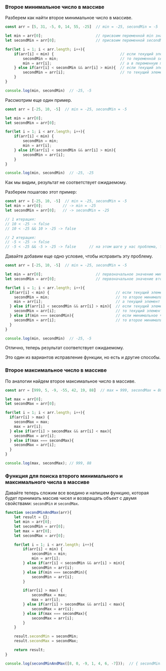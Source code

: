 ### Второе минимальное число в массиве

Разберем как найти второе минимальное число в массиве.

```javascript
const arr = [5, 31, -5, 0, 14, 55, -25]  // min = -25, secondMin = -5

let min = arr[0];                        // присвоим переменной min значение первого элемента массива
let secondMin = arr[0];                  // присвоим переменной secondMin значение первого элемента массива

for(let i = 1; i < arr.length; i++){
    if(arr[i] < min) {                              // если текущий элемент меньше числа, переданного в переменную min
        secondMin = min;                            // то переменной secondMin присваивается значение переменной min
        min = arr[i];                               // а в переменную min присваивается значение текущего минимального элемента
    } else if(arr[i] < secondMin && arr[i] > min){  // если текущий элемент меньше второго минимального числа и больше минимального
        secondMin = arr[i];                         // то текущий элемент становится вторым минимальным
    }
}

console.log(min, secondMin)  // -25, -5
```

Рассмотрим еще один пример.

```javascript
const arr = [-25, 10, -5]  // min = -25, secondMin = -5

let min = arr[0];
let secondMin = arr[0];

for(let i = 1; i < arr.length; i++){
    if(arr[i] < min) {
        secondMin = min;
        min = arr[i];
    } else if(arr[i] < secondMin && arr[i] > min){
        secondMin = arr[i];
    }
}

console.log(min, secondMin)  // -25, -25
```

Как мы видим, результат не соответствует ожидаемому.

Разберем пошагово этот пример:

```javascript
const arr = [-25, 10, -5]  // min = -25, secondMin = -5
let min = arr[0];         // -> min = -25
let secondMin = arr[0];   // -> secondMin = -25

// 1 итерация: 
// 10 < -25 -> false
// 10 < -25 && 10 > -25 -> false

// 2 итерация:
// -5 < -25 -> false
// -5 < -25 && -5 > -25 -> false      // на этом шаге у нас проблема, так как -5 второе минимальное число, но оно не попадает в условие
```

Давайте добавим еще одно условие, чтобы исправить эту проблему.

```javascript
const arr = [-25, 10, -5]  // min = -25, secondMin = -5

let min = arr[0];                        // первоначальное значение минимального числа
let secondMin = arr[0];                  // первоначальное значение второго минимального числа

for(let i = 1; i < arr.length; i++){
  if(arr[i] < min) {                              // если текущий элемент меньше минимального числа
    secondMin = min;                              // то второе минимальное число становится минимальным
    min = arr[i];                                 // а текущий элемент становится минимальным
  } else if(arr[i] < secondMin && arr[i] > min){  // если текущий элемент меньше второго минимального числа и больше минимального
    secondMin = arr[i];                           // то текущий элемент становится вторым минимальным
  } else if(min === secondMin){                   // если минимальное число равно второму минимальному
    secondMin = arr[i];                           // то второе минимальное число становится текущим элементом
  }
}

console.log(min, secondMin)  // -25, -5
```

Отлично, теперь результат соответствует ожидаемому.

Это один из вариантов исправление функции, но есть и другие способы.



### Второе максимальное число в массиве

По аналогии найдем второе максимальное число в массиве.

```javascript
const arr = [999, 5, -9, -55, 42, 19, 88]  // max = 999, secondMax = 88

let max = arr[0];
let secondMax = arr[0];

for(let i = 1; i < arr.length; i++){
  if(arr[i] > max) {
    secondMax = max;
    max = arr[i];
  } else if(arr[i] > secondMax && arr[i] < max){
    secondMax = arr[i];
  } else if(max === secondMax){
    secondMax = arr[i];
  }
}

console.log(max, secondMax); // 999, 88
```


### Функция для поиска второго минимального и максимального числа в массиве

Давайте теперь сложим все воедино и напишем функцию, которая будет принимать массив чисел и возвращать объект с двумя свойствами: `secondMin` и `secondMax`.

```javascript
function secondMinAndMax(arr){
    let result = {};
    let min = arr[0];
    let secondMin = arr[0];
    let max = arr[0];
    let secondMax = arr[0];

    for(let i = 1; i < arr.length; i++){
        if(arr[i] < min) {
            secondMin = min;
            min = arr[i];
        } else if(arr[i] < secondMin && arr[i] > min){
            secondMin = arr[i];
        } else if(min === secondMin){
            secondMin = arr[i];
        }

        if(arr[i] > max) {
            secondMax = max;
            max = arr[i];
        } else if(arr[i] > secondMax && arr[i] < max){
            secondMax = arr[i];
        } else if(max === secondMax){
            secondMax = arr[i];
        }
    }

    result.secondMin = secondMin;
    result.secondMax = secondMax;

    return result;
}

console.log(secondMinAndMax([8, 0, -9, 1, 4, 6, -7]));  // { secondMin: -7, secondMax: 6 }
```
